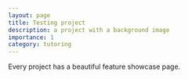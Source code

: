 ```yaml
---
layout: page
title: Testing project
description: a project with a background image
importance: 1
category: tutoring
---
```


Every project has a beautiful feature showcase page.